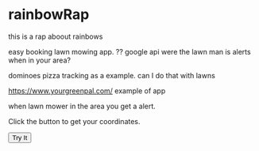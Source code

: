 # rainbowRap
this is a rap aboout rainbows


easy booking lawn mowing app. ?? 
google api were the lawn man is
alerts when in your area?

dominoes pizza tracking as a example. can I do that with lawns


https://www.yourgreenpal.com/
example of app


when lawn mower in the area you get a alert.


<!DOCTYPE html>
<html>
<body>

<p>Click the button to get your coordinates.</p>

<button onclick="getLocation()">Try It</button>

<p id="demo"></p>

<script>
var x = document.getElementById("demo");

function getLocation() {
  if (navigator.geolocation) {
    navigator.geolocation.getCurrentPosition(showPosition);
  } else { 
    x.innerHTML = "Geolocation is not supported by this browser.";
  }
}

function showPosition(position) {
  x.innerHTML = "Latitude: " + position.coords.latitude + 
  "<br>Longitude: " + position.coords.longitude;
}
</script>

</body>
</html>
